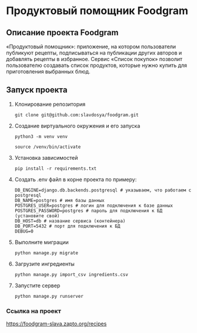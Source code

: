 # Продуктовый помощник Foodgram

## Описание проекта Foodgram

«Продуктовый помощник»: приложение, на котором пользователи публикуют рецепты, подписываться на публикации других авторов и добавлять рецепты в избранное. Сервис «Список покупок» позволит пользователю создавать список продуктов, которые нужно купить для приготовления выбранных блюд.

## Запуск проекта
1. Клонирование репозитория
   ```
   git clone git@github.com:slavdosya/foodgram.git
   ```
3. Создание виртуального окружения и его запуска
   ```
   python3 -m venv venv
   ```
   ```
   source /venv/bin/activate
   ```
5. Установка зависимостей
   ```
   pip install -r requirements.txt
   ```
7. Создать .env файл в корне проекта по примеру:
   ```
   DB_ENGINE=django.db.backends.postgresql # указываем, что работаем с postgresql
   DB_NAME=postgres # имя базы данных
   POSTGRES_USER=postgres # логин для подключения к базе данных
   POSTGRES_PASSWORD=postgres # пароль для подключения к БД (установите свой)
   DB_HOST=db # название сервиса (контейнера)
   DB_PORT=5432 # порт для подключения к БД
   DEBUG=0
   ```
8. Выполните миграции
   ```
   python manage.py migrate
   ```
9. Загрузите ингредиенты
    ```
    python manage.py import_csv ingredients.csv
    ```
10. Запустите сервер
    ```
    python manage.py runserver
    ```
   
### Ссылка на проект 
https://foodgram-slava.zapto.org/recipes
